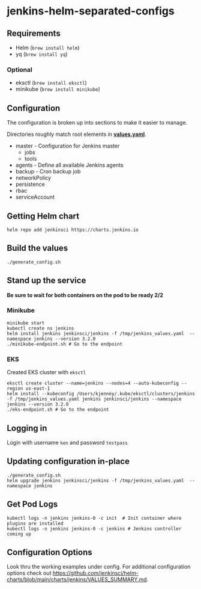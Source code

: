 # jenkins-helm-separated-configs

## Requirements

* Helm (`brew install helm`)
* yq (`brew install yq`)

### Optional

* eksctl (`brew install eksctl`)
* minikube (`brew install minikube`)


## Configuration

The configuration is broken up into sections to make it easier to manage.

Directories roughly match root elements in **[values.yaml](https://github.com/jenkinsci/helm-charts/blob/main/charts/jenkins/values.yaml)**.

* master - Configuration for Jenkins master
  * jobs
  * tools
* agents - Define all available Jenkins agents
* backup - Cron backup job
* networkPolicy
* persistence
* rbac
* serviceAccount

## Getting Helm chart

```
helm repo add jenkinsci https://charts.jenkins.io
```

## Build the values

```
./generate_config.sh
```

## Stand up the service

**Be sure to wait for both containers on the pod to be ready 2/2**

### Minikube

```
minikube start
kubectl create ns jenkins
helm install jenkins jenkinsci/jenkins -f /tmp/jenkins_values.yaml  --namespace jenkins --version 3.2.0
./minikube-endpoint.sh # Go to the endpoint
```

### EKS

Created EKS cluster with `eksctl`

```
eksctl create cluster --name=jenkins --nodes=4 --auto-kubeconfig --region us-east-1
helm install --kubeconfig /Users/kjenney/.kube/eksctl/clusters/jenkins -f /tmp/jenkins_values.yaml jenkins jenkinsci/jenkins --namespace jenkins --version 3.2.0
./eks-endpoint.sh # Go to the endpoint
```

## Logging in

Login with username `ken` and password `testpass`

## Updating configuration in-place

```
./generate_config.sh
helm upgrade jenkins jenkinsci/jenkins -f /tmp/jenkins_values.yaml  --namespace jenkins
```

## Get Pod Logs

```
kubectl logs -n jenkins jenkins-0 -c init  # Init container where plugins are installed
kubectl logs -n jenkins jenkins-0 -c jenkins # Jenkins controller coming up
```

## Configuration Options

Look thru the working examples under config. For additional configuration options check out https://github.com/jenkinsci/helm-charts/blob/main/charts/jenkins/VALUES_SUMMARY.md.
